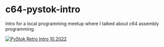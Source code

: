 # c64-pystok-intro

Intro for a local programming meetup where I talked about c64 assembly programming.

[![PyStok Retro Intro 10.2022](https://img.youtube.com/vi/okcraU2rw-0/0.jpg)](https://www.youtube.com/watch?v=okcraU2rw-0 "PyStok Retro Intro 10.2022")
